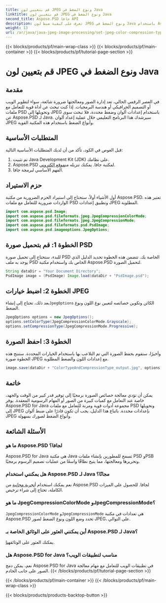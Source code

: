 ```yaml
---
title: قم بتعيين لون JPEG ونوع الضغط في Java
linktitle: قم بتعيين لون JPEG ونوع الضغط في Java
second_title: Aspose.PSD جافا API
description: تعرف على كيفية ضبط لون JPEG ونوع الضغط في Java باستخدام Aspose.PSD. هذا الدليل التفصيلي يجعل معالجة الصور سهلة وفعالة.
weight: 13
url: /ar/java/java-jpeg-image-processing/set-jpeg-color-compression-type-java/
---
```


{{< blocks/products/pf/main-wrap-class >}}
{{< blocks/products/pf/main-container >}}
{{< blocks/products/pf/tutorial-page-section >}}

# قم بتعيين لون JPEG ونوع الضغط في Java

## مقدمة
في العصر الرقمي الحالي، تعد إدارة الصور ومعالجتها ضرورة شائعة، سواء لتطوير الويب أو التصميم الجرافيكي أو هندسة البرمجيات. إذا كنت تبحث عن أداة قوية للتعامل مع ملفات PSD وتحويلها إلى JPEG باستخدام إعدادات ألوان وضغط محددة، فلا تبحث سوى عن Aspose.PSD لـ Java. سيرشدك هذا البرنامج التعليمي خلال عملية إعداد ألوان JPEG وأنواع الضغط باستخدام هذه المكتبة القوية.
## المتطلبات الأساسية
قبل الغوص في الكود، تأكد من أن لديك المتطلبات الأساسية التالية:
1. تم تثبيت Java Development Kit (JDK) على نظامك.
2. Aspose.PSD لمكتبة جافا. يمكنك تنزيله من[موقع إلكتروني](https://releases.aspose.com/psd/java/).
3. الفهم الأساسي لبرمجة جافا.
## حزم الاستيراد
أول الأشياء أولاً، ستحتاج إلى استيراد الحزم الضرورية من مكتبة Aspose.PSD. تعتبر هذه الواردات ضرورية للتعامل مع ملفات PSD وتطبيق إعدادات JPEG المطلوبة.
```java
import com.aspose.psd.Image;
import com.aspose.psd.fileformats.jpeg.JpegCompressionColorMode;
import com.aspose.psd.fileformats.jpeg.JpegCompressionMode;
import com.aspose.psd.fileformats.psd.PsdImage;
import com.aspose.psd.imageoptions.JpegOptions;
```
## الخطوة 1: قم بتحميل صورة PSD
للبدء، ستحتاج إلى تحميل صورة PSD الخاصة بك. تتضمن هذه الخطوة تحديد الدليل الذي يوجد به ملف PSD الخاص بك واستخدام مكتبة Aspose.PSD لتحميل الصورة.
```java
String dataDir = "Your Document Directory";
PsdImage image = (PsdImage) Image.load(dataDir + "PsdImage.psd");
```
## الخطوة 2: اضبط خيارات JPEG
 بعد ذلك، تحتاج إلى إنشاء`JpegOptions` الكائن وتكوين خصائصه لتعيين نوع اللون ونوع الضغط. 
```java
JpegOptions options = new JpegOptions();
options.setColorType(JpegCompressionColorMode.Grayscale);
options.setCompressionType(JpegCompressionMode.Progressive);
```
## الخطوة 3: احفظ الصورة
وأخيرًا، ستقوم بحفظ الصورة التي تم التلاعب بها باستخدام الخيارات المحددة. ستنتج هذه الخطوة صورة JPEG مع إعدادات اللون والضغط المطلوبة.
```java
image.save(dataDir + "ColorTypeAndCompressionType_output.jpg", options);
```
## خاتمة
يمكن أن تؤدي معالجة خصائص الصورة برمجيًا إلى توفير قدر كبير من الوقت والجهد، خاصة عند التعامل مع كميات كبيرة من الصور أو المهام الرسومية المعقدة. يوفر Aspose.PSD for Java مجموعة أدوات قوية ومرنة للتعامل مع ملفات PSD وتحويلها إلى JPEG بإعدادات محددة. باتباع هذا الدليل، يجب أن تكون قادرًا على ضبط ألوان JPEG وأنواع الضغط لصورك بسهولة.
## الأسئلة الشائعة
### ما هو Aspose.PSD لجافا؟
Aspose.PSD for Java هي مكتبة Java تسمح للمطورين بإنشاء ملفات PSD وPSB وتحريرها ومعالجتها، مما يتيح نطاقًا واسعًا من عمليات تصميم الرسوم برمجيًا.
### هل يمكنني استخدام Aspose.PSD لـ Java مجانًا؟
 نعم يمكنك استخدام أ[تجربة مجانية](https://releases.aspose.com/) من Aspose.PSD لجافا. للحصول على الميزات الكاملة، تحتاج إلى شراء ترخيص.
### ما هو JpegCompressionColorMode وJpegCompressionMode؟
`JpegCompressionColorMode` و`JpegCompressionMode` هي تعدادات في مكتبة Aspose.PSD تحدد وضع اللون ونوع الضغط لصور JPEG، على التوالي.
### أين يمكنني العثور على الوثائق الخاصة بـ Aspose.PSD لـ Java؟
 يمكنك العثور على الوثائق[هنا](https://reference.aspose.com/psd/java/).
### هل Aspose.PSD for Java مناسب لتطبيقات الويب؟
نعم، يمكن دمج Aspose.PSD for Java في تطبيقات الويب للتعامل مع مهام معالجة الصور على جانب الخادم.
{{< /blocks/products/pf/tutorial-page-section >}}

{{< /blocks/products/pf/main-container >}}
{{< /blocks/products/pf/main-wrap-class >}}

{{< blocks/products/products-backtop-button >}}
